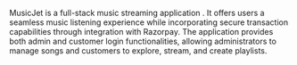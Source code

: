 MusicJet is a full-stack music streaming application . It offers users a seamless music listening experience while
incorporating secure transaction capabilities through integration with Razorpay. The application provides both
admin and customer login functionalities, allowing administrators to manage songs and customers to explore,
stream, and create playlists.
